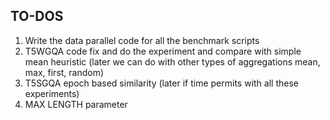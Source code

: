 ## TO-DOS

1. Write the data parallel code for all the benchmark scripts
2. T5WGQA code fix and do the experiment and compare with simple mean heuristic (later we can do with other types of aggregations mean, max, first, random)
3. T5SGQA epoch based similarity (later if time permits with all these experiments)
4. MAX LENGTH parameter